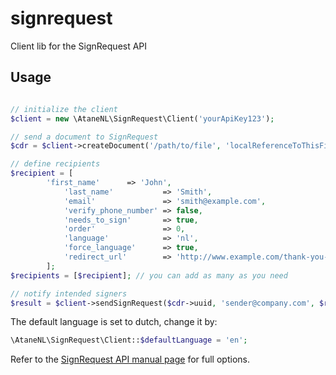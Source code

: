 # signrequest
Client lib for the SignRequest API

## Usage
```php

// initialize the client
$client = new \AtaneNL\SignRequest\Client('yourApiKey123');

// send a document to SignRequest
$cdr = $client->createDocument('/path/to/file', 'localReferenceToThisFile');

// define recipients
$recipient = [
	    'first_name'	  => 'John',
            'last_name'           => 'Smith',
            'email'               => 'smith@example.com',
            'verify_phone_number' => false,
            'needs_to_sign'       => true,
            'order'               => 0,
            'language'            => 'nl',
            'force_language'      => true,
            'redirect_url'        => 'http://www.example.com/thank-you-for-signing',  // redirect here after the user finished signing
        ];
$recipients = [$recipient]; // you can add as many as you need

// notify intended signers
$result = $client->sendSignRequest($cdr->uuid, 'sender@company.com', $recipients, "Please sign this");
```

The default language is set to dutch, change it by:
```php
\AtaneNL\SignRequest\Client::$defaultLanguage = 'en';
```

Refer to the [SignRequest API manual page](https://signrequest.com/api/v1/docs/) for full options.
